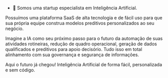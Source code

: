 - 🧠 Somos uma startup especialista em Inteligência Artificial. 

Possuímos uma plataforma SaaS de alta tecnologia e de fácil uso para que sua própria equipe construa modelos preditivos personalizados ao seu negócio.

Imagine a IA como seu próximo passo para o futuro da automação de suas atividades rotineiras, redução de quadro operacional, geração de dados qualificados e preditivos para apoio decisório. Tudo isso em total alinhamento com sua governança e segurança de informações.

Aqui o futuro já chegou! Inteligência Artificial de forma fácil, personalizada e sem código.
